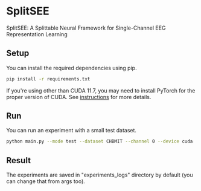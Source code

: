# SplitSEE
SplitSEE: A Splittable Neural Framework for Single-Channel EEG Representation Learning

## Setup

You can install the required dependencies using pip.

```bash
pip install -r requirements.txt
```

If you're using other than CUDA 11.7, you may need to install PyTorch for the proper version of CUDA. See [instructions](https://pytorch.org/get-started/locally/) for more details.

## Run

You can run an experiment with a small test dataset.

```bash
python main.py --mode test --dataset CHBMIT --channel 0 --device cuda
```

## Result

The experiments are saved in "experiments_logs" directory by default (you can change that from args too).